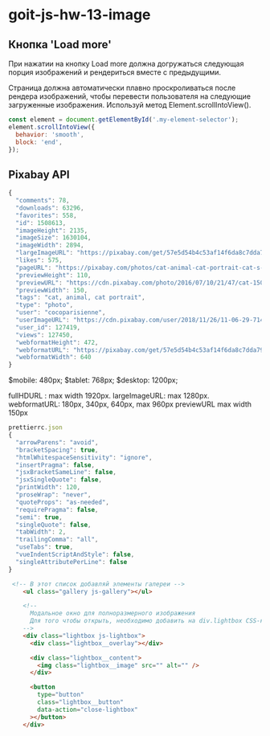 # goit-js-hw-13-image

## Кнопка 'Load more'

При нажатии на кнопку Load more должна догружаться следующая порция изображений и рендериться вместе с предыдущими.

Страница должна автоматически плавно проскроливаться после рендера изображений, чтобы перевести пользователя на следующие загруженные изображения. Используй метод Element.scrollIntoView().
```js
const element = document.getElementById('.my-element-selector');
element.scrollIntoView({
  behavior: 'smooth',
  block: 'end',
});
```

## Pixabay API
```js
{
  "comments": 78,
  "downloads": 63296,
  "favorites": 558,
  "id": 1508613,
  "imageHeight": 2135,
  "imageSize": 1630104,
  "imageWidth": 2894,
  "largeImageURL": "https://pixabay.com/get/57e5d54b4c53af14f6da8c7dda793376173cd8e7524c704c702873dc9f44c551_1280.jpg",
  "likes": 575,
  "pageURL": "https://pixabay.com/photos/cat-animal-cat-portrait-cat-s-eyes-1508613/",
  "previewHeight": 110,
  "previewURL": "https://cdn.pixabay.com/photo/2016/07/10/21/47/cat-1508613_150.jpg",
  "previewWidth": 150,
  "tags": "cat, animal, cat portrait",
  "type": "photo",
  "user": "cocoparisienne",
  "userImageURL": "https://cdn.pixabay.com/user/2018/11/26/11-06-29-714_250x250.jpg",
  "user_id": 127419,
  "views": 127450,
  "webformatHeight": 472,
  "webformatURL": "https://pixabay.com/get/57e5d54b4c53af14f6da8c7dda793376173cd8e7524c704c702873dc9f44c551_640.jpg",
  "webformatWidth": 640
}
```

$mobile: 480px;
$tablet: 768px;
$desktop: 1200px;

fullHDURL : max width 1920px.
largeImageURL: max  1280px.
webformatURL: 180px, 340px, 640px, max 960px 
previewURL max width 150px


```js
prettierrc.json
{
  "arrowParens": "avoid",
  "bracketSpacing": true,
  "htmlWhitespaceSensitivity": "ignore",
  "insertPragma": false,
  "jsxBracketSameLine": false,
  "jsxSingleQuote": false,
  "printWidth": 120,
  "proseWrap": "never",
  "quoteProps": "as-needed",
  "requirePragma": false,
  "semi": true,
  "singleQuote": false,
  "tabWidth": 2,
  "trailingComma": "all",
  "useTabs": true,
  "vueIndentScriptAndStyle": false,
  "singleAttributePerLine": false
}
```

```html
 <!-- В этот список добавляй элементы галереи -->
    <ul class="gallery js-gallery"></ul>

    <!--
      Модальное окно для полноразмерного изображения
      Для того чтобы открыть, необходимо добавить на div.lightbox CSS-класс is-open
    -->
    <div class="lightbox js-lightbox">
      <div class="lightbox__overlay"></div>

      <div class="lightbox__content">
        <img class="lightbox__image" src="" alt="" />
      </div>

      <button
        type="button"
        class="lightbox__button"
        data-action="close-lightbox"
      ></button>
    </div>
```